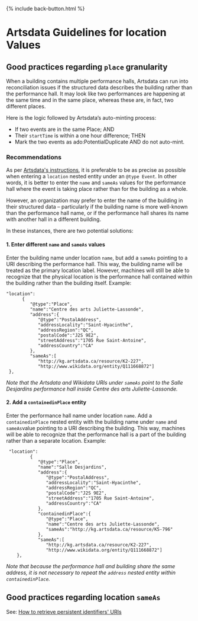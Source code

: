 <p>{% include back-button.html %}</p>

# Artsdata Guidelines for location Values


## Good practices regarding `place` granularity

When a building contains multiple performance halls, Artsdata can run into reconciliation issues if the structured data describes the building rather than the performance hall. It may look like two performances are happening at the same time and in the same place, whereas these are, in fact, two different places.

Here is the logic followed by Artsdata’s auto-minting process: 
* If two events are in the same Place; AND
* Their `startTime` is within a one hour difference; THEN
* Mark the two events as ado:PotentialDuplicate AND do not auto-mint.


### Recommendations

As per [Artsdata's instructions](https://docs.google.com/spreadsheets/d/1zGMVtrMO6Ja82jblir2AUjzSYAciCXBwoNzi-pomGok/edit?gid=0#gid=0), it is preferable to be as precise as possible when entering a `location` nested entity under an `@type Event`. In other words, it is better to enter the `name` and `sameAs` values for the performance hall where the event is taking place rather than for the building as a whole. 

However, an organization may prefer to enter the name of the building in their structured data – particularly if the building name is more well-known than the performance hall name, or if the performance hall shares its name with another hall in a different building. 

In these instances, there are two potential solutions:

#### 1. Enter different `name` and `sameAs` values

Enter the building name under location `name`, but add a `sameAs` pointing to a URI describing the performance hall. This way, the building name will be treated as the primary location label. However, machines will still be able to recognize that the physical location is the performance hall contained within the building rather than the building itself.
   Example:
   ```
"location":
         {
            "@type":"Place",
            "name":"Centre des arts Juliette-Lassonde",
            "address":{
               "@type":"PostalAddress",
               "addressLocality":"Saint-Hyacinthe",
               "addressRegion":"QC",
               "postalCode":"J2S 9E2",
               "streetAddress":"1705 Rue Saint-Antoine",
               "addressCountry":"CA"
            },
            "sameAs":[
               "http://kg.artsdata.ca/resource/K2-227",
               "http://www.wikidata.org/entity/Q111668872"]
    },
```
*Note that the Artsdata and Wikidata URIs under `sameAs` point to the Salle Desjardins performance hall inside Centre des arts Juliette-Lassonde.*

#### 2. Add a `containedinPlace` entity

Enter the performance hall name under location `name`. Add a `containedinPlace` nested entity with the building name under `name` and `sameAs`value pointing to a URI describing the building. This way, machines will be able to recognize that the performance hall is a part of the building rather than a separate location.
   Example:
```
 "location":
         {
            "@type":"Place",
            "name":"Salle Desjardins",
            "address":{
               "@type":"PostalAddress",
               "addressLocality":"Saint-Hyacinthe",
               "addressRegion":"QC",
               "postalCode":"J2S 9E2",
               "streetAddress":"1705 Rue Saint-Antoine",
               "addressCountry":"CA"
            },
            "containedinPlace":{
               "@type":"Place",
               "name":"Centre des arts Juliette-Lassonde",
               "sameAs":"http://kg.artsdata.ca/resource/K5-796"
            },
            "sameAs":[
               "http://kg.artsdata.ca/resource/K2-227",
               "http://www.wikidata.org/entity/Q111668872"]
    },
```
*Note that because the performance hall and building share the same address, it is not necessary to repeat the `address` nested entity within `containedinPlace`.*


## Good practices regarding location `sameAs`

See: [How to retrieve persistent identifiers' URIs](https://culturecreates.github.io/artsdata-data-model/identifier-recommendations.html#how-to-retrieve-persistent-identifiers-uris)
